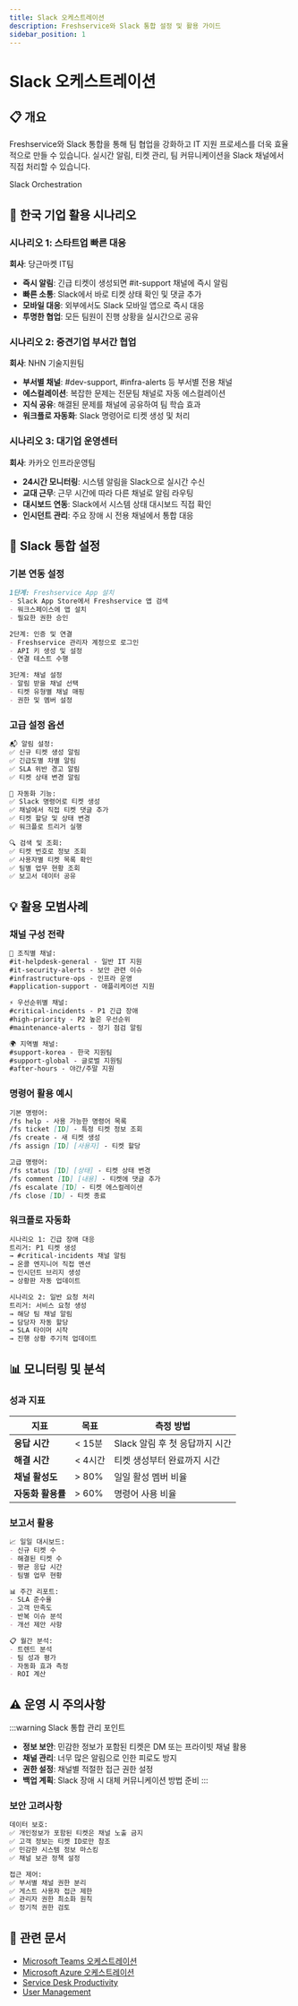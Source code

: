 ```yaml
---
title: Slack 오케스트레이션
description: Freshservice와 Slack 통합 설정 및 활용 가이드
sidebar_position: 1
---
```


# Slack 오케스트레이션

## 📋 개요

Freshservice와 Slack 통합을 통해 팀 협업을 강화하고 IT 지원 프로세스를 더욱 효율적으로 만들 수 있습니다. 실시간 알림, 티켓 관리, 팀 커뮤니케이션을 Slack 채널에서 직접 처리할 수 있습니다.

<p>Slack Orchestration</p>

## 🎯 한국 기업 활용 시나리오

### 시나리오 1: 스타트업 빠른 대응
**회사**: 당근마켓 IT팀
- **즉시 알림**: 긴급 티켓이 생성되면 #it-support 채널에 즉시 알림
- **빠른 소통**: Slack에서 바로 티켓 상태 확인 및 댓글 추가
- **모바일 대응**: 외부에서도 Slack 모바일 앱으로 즉시 대응
- **투명한 협업**: 모든 팀원이 진행 상황을 실시간으로 공유

### 시나리오 2: 중견기업 부서간 협업
**회사**: NHN 기술지원팀
- **부서별 채널**: #dev-support, #infra-alerts 등 부서별 전용 채널
- **에스컬레이션**: 복잡한 문제는 전문팀 채널로 자동 에스컬레이션
- **지식 공유**: 해결된 문제를 채널에 공유하여 팀 학습 효과
- **워크플로 자동화**: Slack 명령어로 티켓 생성 및 처리

### 시나리오 3: 대기업 운영센터
**회사**: 카카오 인프라운영팀
- **24시간 모니터링**: 시스템 알림을 Slack으로 실시간 수신
- **교대 근무**: 근무 시간에 따라 다른 채널로 알림 라우팅
- **대시보드 연동**: Slack에서 시스템 상태 대시보드 직접 확인
- **인시던트 관리**: 주요 장애 시 전용 채널에서 통합 대응

## 🚀 Slack 통합 설정

### 기본 연동 설정
```markdown
1단계: Freshservice App 설치
- Slack App Store에서 Freshservice 앱 검색
- 워크스페이스에 앱 설치
- 필요한 권한 승인

2단계: 인증 및 연결
- Freshservice 관리자 계정으로 로그인
- API 키 생성 및 설정
- 연결 테스트 수행

3단계: 채널 설정
- 알림 받을 채널 선택
- 티켓 유형별 채널 매핑
- 권한 및 멤버 설정
```

### 고급 설정 옵션
```markdown
📬 알림 설정:
✅ 신규 티켓 생성 알림
✅ 긴급도별 차별 알림
✅ SLA 위반 경고 알림
✅ 티켓 상태 변경 알림

🤖 자동화 기능:
✅ Slack 명령어로 티켓 생성
✅ 채널에서 직접 티켓 댓글 추가
✅ 티켓 할당 및 상태 변경
✅ 워크플로 트리거 실행

🔍 검색 및 조회:
✅ 티켓 번호로 정보 조회
✅ 사용자별 티켓 목록 확인
✅ 팀별 업무 현황 조회
✅ 보고서 데이터 공유
```

## 💡 활용 모범사례

### 채널 구성 전략
```markdown
🏢 조직별 채널:
#it-helpdesk-general - 일반 IT 지원
#it-security-alerts - 보안 관련 이슈
#infrastructure-ops - 인프라 운영
#application-support - 애플리케이션 지원

⚡ 우선순위별 채널:
#critical-incidents - P1 긴급 장애
#high-priority - P2 높은 우선순위
#maintenance-alerts - 정기 점검 알림

🌍 지역별 채널:
#support-korea - 한국 지원팀
#support-global - 글로벌 지원팀
#after-hours - 야간/주말 지원
```

### 명령어 활용 예시
```markdown
기본 명령어:
/fs help - 사용 가능한 명령어 목록
/fs ticket [ID] - 특정 티켓 정보 조회
/fs create - 새 티켓 생성
/fs assign [ID] [사용자] - 티켓 할당

고급 명령어:
/fs status [ID] [상태] - 티켓 상태 변경
/fs comment [ID] [내용] - 티켓에 댓글 추가
/fs escalate [ID] - 티켓 에스컬레이션
/fs close [ID] - 티켓 종료
```

### 워크플로 자동화
```markdown
시나리오 1: 긴급 장애 대응
트리거: P1 티켓 생성
→ #critical-incidents 채널 알림
→ 온콜 엔지니어 직접 멘션
→ 인시던트 브리지 생성
→ 상황판 자동 업데이트

시나리오 2: 일반 요청 처리
트리거: 서비스 요청 생성
→ 해당 팀 채널 알림
→ 담당자 자동 할당
→ SLA 타이머 시작
→ 진행 상황 주기적 업데이트
```

## 📊 모니터링 및 분석

### 성과 지표
| 지표 | 목표 | 측정 방법 |
|------|------|-----------|
| **응답 시간** | < 15분 | Slack 알림 후 첫 응답까지 시간 |
| **해결 시간** | < 4시간 | 티켓 생성부터 완료까지 시간 |
| **채널 활성도** | > 80% | 일일 활성 멤버 비율 |
| **자동화 활용률** | > 60% | 명령어 사용 비율 |

### 보고서 활용
```markdown
📈 일일 대시보드:
- 신규 티켓 수
- 해결된 티켓 수
- 평균 응답 시간
- 팀별 업무 현황

📊 주간 리포트:
- SLA 준수율
- 고객 만족도
- 반복 이슈 분석
- 개선 제안 사항

📋 월간 분석:
- 트렌드 분석
- 팀 성과 평가
- 자동화 효과 측정
- ROI 계산
```

## ⚠️ 운영 시 주의사항

:::warning Slack 통합 관리 포인트
- **정보 보안**: 민감한 정보가 포함된 티켓은 DM 또는 프라이빗 채널 활용
- **채널 관리**: 너무 많은 알림으로 인한 피로도 방지
- **권한 설정**: 채널별 적절한 접근 권한 설정
- **백업 계획**: Slack 장애 시 대체 커뮤니케이션 방법 준비
:::

### 보안 고려사항
```markdown
데이터 보호:
✅ 개인정보가 포함된 티켓은 채널 노출 금지
✅ 고객 정보는 티켓 ID로만 참조
✅ 민감한 시스템 정보 마스킹
✅ 채널 보관 정책 설정

접근 제어:
✅ 부서별 채널 권한 분리
✅ 게스트 사용자 접근 제한
✅ 관리자 권한 최소화 원칙
✅ 정기적 권한 검토
```

## 🔗 관련 문서

- [Microsoft Teams 오케스트레이션](./microsoft-teams-orchestration)
- [Microsoft Azure 오케스트레이션](./microsoft-azure-orchestration)
- [Service Desk Productivity](../admin-settings/service-desk-productivity)
- [User Management](../admin-settings/user-management)